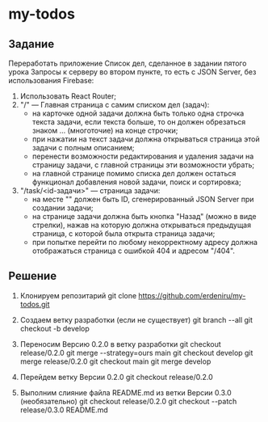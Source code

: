 # my-todos

## Задание

Переработать приложение Список дел, сделанное в задании пятого урока Запросы к серверу во втором пункте, то есть с JSON Server, без использования Firebase:

1. Использовать React Router;
2. "/" — Главная страница с самим списком дел (задач):
    - на карточке одной задачи должна быть только одна строчка текста задачи, если текста больше, то он должен обрезаться знаком ... (многоточие) на конце строчки;
    - при нажатии на текст задачи должна открываться страница этой задачи с полным описанием;
    - перенести возможности редактирования и удаления задачи на страницу задачи, с главной страницы эти возможности убрать;
    - на главной странице помимо списка дел должен остаться функционал добавления новой задачи, поиск и сортировка;
3. "/task/<id-задачи>" — страница задачи:
    - на месте "" должен быть ID, сгенерированный JSON Server при создании задачи;
    - на странице задачи должна быть кнопка "Назад" (можно в виде стрелки), нажав на которую должна открываться предыдущая страница, с которой была открыта страница задачи;
    - при попытке перейти по любому некорректному адресу должна отображаться страница с ошибкой 404 и адресом "/404".

## Решение

1. Клонируем репозитарий
git clone https://github.com/erdeniru/my-todos.git

2. Создаем ветку разработки (если не существует)
git branch --all
git checkout -b develop

3. Переносим Версию 0.2.0 в ветку разработки
git checkout release/0.2.0
git merge --strategy=ours main
git checkout develop
git merge release/0.2.0
git checkout main
git merge develop

4. Перейдем ветку Версии 0.2.0
git checkout release/0.2.0

5. Выполним слияние файла README.md из ветки Версии 0.3.0 (необязательно)
git checkout release/0.2.0
git checkout --patch release/0.3.0 README.md

